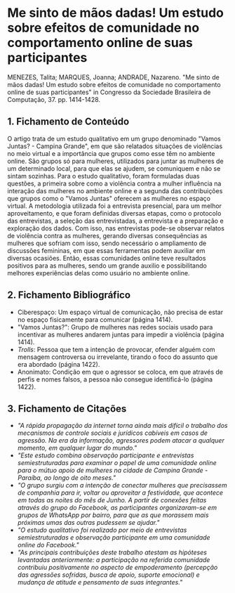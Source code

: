# Me sinto de mãos dadas! Um estudo sobre efeitos de comunidade no comportamento online de suas participantes
MENEZES, Talita; MARQUES, Joanna; ANDRADE, Nazareno. "Me sinto de mãos dadas! Um estudo sobre efeitos de comunidade no comportamento online de suas participantes" in Congresso da Sociedade Brasileira de Computação, 37. pp. 1414-1428.
## 1. Fichamento de Conteúdo
O artigo trata de um estudo qualitativo em um grupo denominado "Vamos Juntas? - Campina Grande", em que são relatados situações de violências no meio virtual e a importância que grupos como esse têm no ambiente online. São grupos só para mulheres, utilizados para juntar as mulheres de um determinado local, para que elas se ajudem, se comuniquem e não se sintam sozinhas. Para o estudo qualitativo, foram formuladas duas questões, a primeira sobre como a violência contra a mulher influência na interação das mulheres no ambiente online e a segunda das contribuições que grupos como o "Vamos Juntas" oferecem as mulheres no espaço virtual. A metodologia utilizada foi a entrevista presencial, para um melhor aproveitamento, e que foram definidas diversas etapas, como o protocolo das entrevistas, a seleção das entrevistadas, a entrevista e a preparação e exploração dos dados. Com isso, nas entrevistas pode-se observar relatos de violência contra as mulheres, gerando diversas consequências as mulheres que sofriam com isso, sendo necessário o ampliamento de discussões femininas, em que essas ferramentas podem auxiliar em diversas ocasiões. Então, essas comunidades online teve resultados positivos para as mulheres, sendo um grande auxilio e possibilitando melhores experiências delas como usuário no ambiente online.
## 2. Fichamento Bibliográfico
- Ciberespaço: Um espaço virtual de comunicação, não precisa de estar no espaço fisicamente para comunicar (página 1414).
 - "Vamos Juntas?": Grupo de mulheres nas redes sociais usado para incentivar as mulheres andarem juntas para impedir a violência (página 1414).
 - *Trolls*: Pessoa que tem a intenção de provocar, ofender alguém com mensagem controversa ou irrevelante, tirando o foco do assunto que era abordado (página 1422).
 - Anonimato: Condição em que o agressor se coloca, em que através de perfis e nomes falsos, a pessoa não consegue identificá-lo (página 1422).
## 3. Fichamento de Citações
- *"A rápida propagação da internet torna ainda mais difícil o trabalho dos mecanismos de controle sociais e jurídicos cabíveis em casos de agressão. Na era da informação, agressores podem atacar a qualquer momento, em qualquer lugar do mundo."*
- *"Este estudo combina observação participante e entrevistas semiestruturadas para examinar o papel de uma comunidade online para o mútuo apoio de mulheres na cidade de Campina Grande - Paraíba, ao longo de oito meses."*
- *"O grupo surgiu com a intenção de conectar mulheres que precisassem de companhia para ir, voltar ou aproveitar a festividade, que acontece em todas as noites do mês de Junho. A partir de conexões feitas através do grupo do Facebook, as participantes organizaram-se em grupos de WhatsApp por bairro, para que as que morassem mais próximas umas das outras pudessem se ajudar."*
- *"O estudo qualitativo foi realizado por meio de entrevistas semiestruturadas e observação participante em uma comunidade online do Facebook."*
- *"As principais contribuições deste trabalho atestam as hipóteses levantadas anteriormente: a participação na referida comunidade contribuiu positivamente no aspecto de empoderamento (percepção das agressões sofridas, busca de apoio, suporte emocional) e mudança de atitude e pensamento de suas integrantes."*
